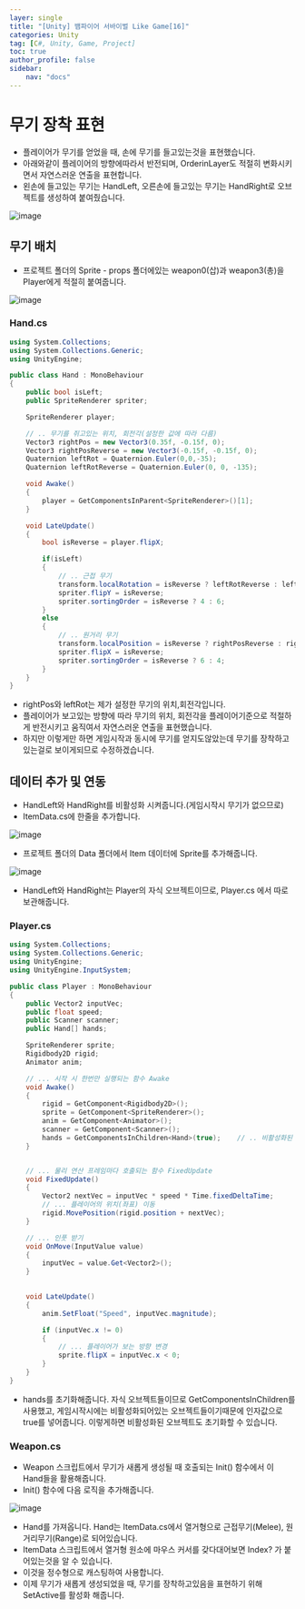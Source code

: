```yaml
---
layer: single
title: "[Unity] 뱀파이어 서바이벌 Like Game[16]"
categories: Unity
tag: [C#, Unity, Game, Project]
toc: true
author_profile: false
sidebar: 
    nav: "docs"
---
```



# 무기 장착 표현

- 플레이어가 무기를 얻었을 때, 손에 무기를 들고있는것을 표현했습니다.
- 아래와같이 플레이어의 방향에따라서 반전되며, OrderinLayer도 적절히 변화시키면서 자연스러운 연출을 표현합니다.
- 왼손에 들고있는 무기는 HandLeft, 오른손에 들고있는 무기는 HandRight로 오브젝트를 생성하여 붙여줬습니다.

![image](/images/2024/2024-01-29/capture_1.gif)



## 무기 배치

- 프로젝트 폴더의 Sprite - props 폴더에있는 weapon0(삽)과 weapon3(총)을 Player에게 적절히 붙여줍니다.

![image](/images/2024/2024-01-29/capture_2.png)


### Hand.cs

```c#
using System.Collections;
using System.Collections.Generic;
using UnityEngine;

public class Hand : MonoBehaviour
{
    public bool isLeft;
    public SpriteRenderer spriter;

    SpriteRenderer player;

    // .. 무기를 쥐고있는 위치, 회전각(설정한 값에 따라 다름)
    Vector3 rightPos = new Vector3(0.35f, -0.15f, 0);
    Vector3 rightPosReverse = new Vector3(-0.15f, -0.15f, 0);
    Quaternion leftRot = Quaternion.Euler(0,0,-35);
    Quaternion leftRotReverse = Quaternion.Euler(0, 0, -135);

    void Awake()
    {
        player = GetComponentsInParent<SpriteRenderer>()[1];    
    }

    void LateUpdate()
    {
        bool isReverse = player.flipX;

        if(isLeft)
        {
            // .. 근접 무기
            transform.localRotation = isReverse ? leftRotReverse : leftRot; // .. 플레이어 기준 회전
            spriter.flipY = isReverse;
            spriter.sortingOrder = isReverse ? 4 : 6;
        }
        else
        {
            // .. 원거리 무기
            transform.localPosition = isReverse ? rightPosReverse : rightPos;
            spriter.flipX = isReverse;
            spriter.sortingOrder = isReverse ? 6 : 4;
        }
    }
}

```

- rightPos와 leftRot는 제가 설정한 무기의 위치,회전각입니다.
- 플레이어가 보고있는 방향에 따라 무기의 위치, 회전각을 플레이어기준으로 적절하게 반전시키고 움직여서 자연스러운 연출을 표현했습니다.
- 하지만 이렇게만 하면 게임시작과 동시에 무기를 얻지도않았는데 무기를 장착하고있는걸로 보이게되므로 수정하겠습니다.


## 데이터 추가 및 연동

- HandLeft와 HandRight를 비활성화 시켜줍니다.(게임시작시 무기가 없으므로)
- ItemData.cs에 한줄을 추가합니다.

![image](/images/2024/2024-01-29/capture_3.png)

- 프로젝트 폴더의 Data 폴더에서 Item 데이터에 Sprite를 추가해줍니다.

![image](/images/2024/2024-01-29/capture_4.png)

- HandLeft와 HandRight는 Player의 자식 오브젝트이므로, Player.cs 에서 따로 보관해줍니다.


### Player.cs

```c#
using System.Collections;
using System.Collections.Generic;
using UnityEngine;
using UnityEngine.InputSystem;

public class Player : MonoBehaviour
{
    public Vector2 inputVec;
    public float speed;
    public Scanner scanner;
    public Hand[] hands;

    SpriteRenderer sprite;
    Rigidbody2D rigid;
    Animator anim;

    // ... 시작 시 한번만 실행되는 함수 Awake
    void Awake()
    {
        rigid = GetComponent<Rigidbody2D>();
        sprite = GetComponent<SpriteRenderer>();
        anim = GetComponent<Animator>();
        scanner = GetComponent<Scanner>();
        hands = GetComponentsInChildren<Hand>(true);    // .. 비활성화된 오브젝트
    }


    // ... 물리 연산 프레임마다 호출되는 함수 FixedUpdate
    void FixedUpdate()
    {
        Vector2 nextVec = inputVec * speed * Time.fixedDeltaTime;    
        // ... 플레이어의 위치(좌표) 이동
        rigid.MovePosition(rigid.position + nextVec);
    }

    // ... 인풋 받기
    void OnMove(InputValue value)
    {
        inputVec = value.Get<Vector2>();        
    }

    
    void LateUpdate()
    {
        anim.SetFloat("Speed", inputVec.magnitude);

        if (inputVec.x != 0)
        {
            // ... 플레이어가 보는 방향 변경
            sprite.flipX = inputVec.x < 0;
        }
    }
}

```

- hands를 초기화해줍니다. 자식 오브젝트들이므로 GetComponentsInChildren를 사용했고, 게임시작시에는 비활성화되어있는 오브젝트들이기때문에 인자값으로 true를 넣어줍니다. 이렇게하면 비활성화된 오브젝트도 초기화할 수 있습니다.

### Weapon.cs

- Weapon 스크립트에서 무기가 새롭게 생성될 때 호출되는 Init() 함수에서 이 Hand들을 활용해줍니다.
- Init() 함수에 다음 로직을 추가해줍니다.

![image](/images/2024/2024-01-29/capture_3.png)

- Hand를 가져옵니다. Hand는 ItemData.cs에서 열거형으로 근접무기(Melee), 원거리무기(Range)로 되어있습니다.
- ItemData 스크립트에서 열거형 원소에 마우스 커서를 갖다대어보면 Index? 가 붙어있는것을 알 수 있습니다.
- 이것을 정수형으로 캐스팅하여 사용합니다. 
- 이제 무기가 새롭게 생성되었을 때, 무기를 장착하고있음을 표현하기 위해 SetActive를 활성화 해줍니다.

